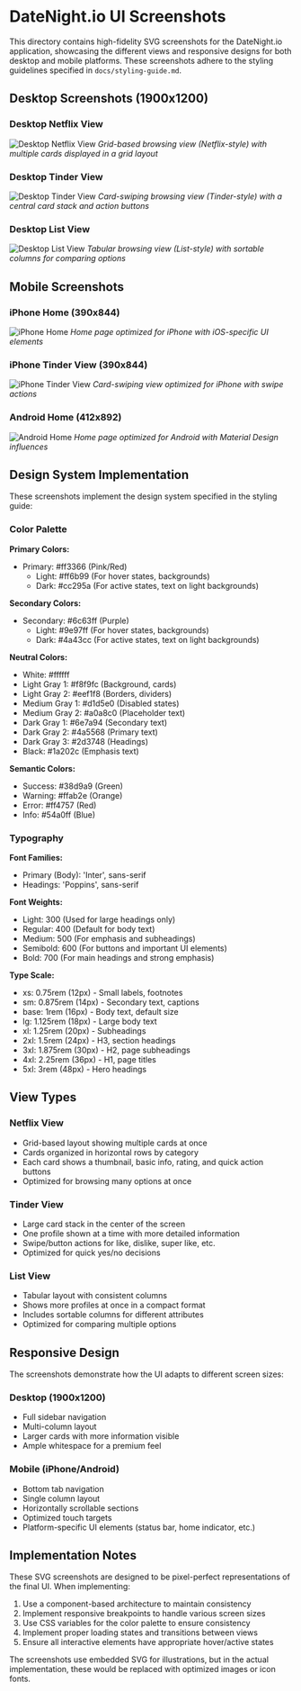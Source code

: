 # DateNight.io UI Screenshots

This directory contains high-fidelity SVG screenshots for the DateNight.io application, showcasing the different views and responsive designs for both desktop and mobile platforms. These screenshots adhere to the styling guidelines specified in `docs/styling-guide.md`.

## Desktop Screenshots (1900x1200)

### Desktop Netflix View

![Desktop Netflix View](desktop-netflix-view.svg)
_Grid-based browsing view (Netflix-style) with multiple cards displayed in a grid layout_

### Desktop Tinder View

![Desktop Tinder View](desktop-tinder-view.svg)
_Card-swiping browsing view (Tinder-style) with a central card stack and action buttons_

### Desktop List View

![Desktop List View](desktop-list-view.svg)
_Tabular browsing view (List-style) with sortable columns for comparing options_

## Mobile Screenshots

### iPhone Home (390x844)

![iPhone Home](mobile-iphone-home.svg)
_Home page optimized for iPhone with iOS-specific UI elements_

### iPhone Tinder View (390x844)

![iPhone Tinder View](mobile-iphone-tinder.svg)
_Card-swiping view optimized for iPhone with swipe actions_

### Android Home (412x892)

![Android Home](mobile-android-home.svg)
_Home page optimized for Android with Material Design influences_

## Design System Implementation

These screenshots implement the design system specified in the styling guide:

### Color Palette

**Primary Colors:**

- Primary: #ff3366 (Pink/Red)
  - Light: #ff6b99 (For hover states, backgrounds)
  - Dark: #cc295a (For active states, text on light backgrounds)

**Secondary Colors:**

- Secondary: #6c63ff (Purple)
  - Light: #9e97ff (For hover states, backgrounds)
  - Dark: #4a43cc (For active states, text on light backgrounds)

**Neutral Colors:**

- White: #ffffff
- Light Gray 1: #f8f9fc (Background, cards)
- Light Gray 2: #eef1f8 (Borders, dividers)
- Medium Gray 1: #d1d5e0 (Disabled states)
- Medium Gray 2: #a0a8c0 (Placeholder text)
- Dark Gray 1: #6e7a94 (Secondary text)
- Dark Gray 2: #4a5568 (Primary text)
- Dark Gray 3: #2d3748 (Headings)
- Black: #1a202c (Emphasis text)

**Semantic Colors:**

- Success: #38d9a9 (Green)
- Warning: #ffab2e (Orange)
- Error: #ff4757 (Red)
- Info: #54a0ff (Blue)

### Typography

**Font Families:**

- Primary (Body): 'Inter', sans-serif
- Headings: 'Poppins', sans-serif

**Font Weights:**

- Light: 300 (Used for large headings only)
- Regular: 400 (Default for body text)
- Medium: 500 (For emphasis and subheadings)
- Semibold: 600 (For buttons and important UI elements)
- Bold: 700 (For main headings and strong emphasis)

**Type Scale:**

- xs: 0.75rem (12px) - Small labels, footnotes
- sm: 0.875rem (14px) - Secondary text, captions
- base: 1rem (16px) - Body text, default size
- lg: 1.125rem (18px) - Large body text
- xl: 1.25rem (20px) - Subheadings
- 2xl: 1.5rem (24px) - H3, section headings
- 3xl: 1.875rem (30px) - H2, page subheadings
- 4xl: 2.25rem (36px) - H1, page titles
- 5xl: 3rem (48px) - Hero headings

## View Types

### Netflix View

- Grid-based layout showing multiple cards at once
- Cards organized in horizontal rows by category
- Each card shows a thumbnail, basic info, rating, and quick action buttons
- Optimized for browsing many options at once

### Tinder View

- Large card stack in the center of the screen
- One profile shown at a time with more detailed information
- Swipe/button actions for like, dislike, super like, etc.
- Optimized for quick yes/no decisions

### List View

- Tabular layout with consistent columns
- Shows more profiles at once in a compact format
- Includes sortable columns for different attributes
- Optimized for comparing multiple options

## Responsive Design

The screenshots demonstrate how the UI adapts to different screen sizes:

### Desktop (1900x1200)

- Full sidebar navigation
- Multi-column layout
- Larger cards with more information visible
- Ample whitespace for a premium feel

### Mobile (iPhone/Android)

- Bottom tab navigation
- Single column layout
- Horizontally scrollable sections
- Optimized touch targets
- Platform-specific UI elements (status bar, home indicator, etc.)

## Implementation Notes

These SVG screenshots are designed to be pixel-perfect representations of the final UI. When implementing:

1. Use a component-based architecture to maintain consistency
2. Implement responsive breakpoints to handle various screen sizes
3. Use CSS variables for the color palette to ensure consistency
4. Implement proper loading states and transitions between views
5. Ensure all interactive elements have appropriate hover/active states

The screenshots use embedded SVG for illustrations, but in the actual implementation, these would be replaced with optimized images or icon fonts.
